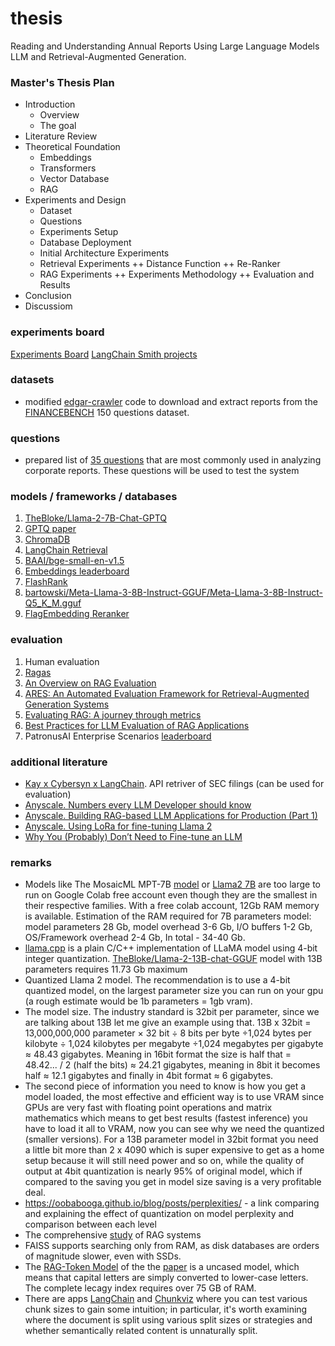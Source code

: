 # thesis
Reading and Understanding Annual Reports Using Large Language Models LLM and Retrieval-Augmented Generation.


### Master's Thesis Plan
- Introduction
  + Overview 
  + The goal
- Literature Review
- Theoretical Foundation
  + Embeddings
  + Transformers
  + Vector Database
  + RAG
- Experiments and Design
  + Dataset
  + Questions
  + Experiments Setup
  + Database Deployment
  + Initial Architecture Experiments
  + Retrieval Experiments
    ++ Distance Function
    ++ Re-Ranker
  + RAG Experiments
    ++ Experiments Methodology
    ++ Evaluation and Results
- Conclusion
- Discussiom


### experiments board
[Experiments Board](https://whimsical.com/thesis-experiments-UDsNTrQfqfqMduUfbus1d8)
[LangChain Smith projects](https://smith.langchain.com/o/7a22f395-21ae-54fe-a44d-3212a54e04ee/projects?paginationState=%7B%22pageIndex%22%3A0%2C%22pageSize%22%3A10%7D&chartedColumn=latency_p50)

### datasets
* modified [edgar-crawler](https://github.com/nlpaueb/edgar-crawler) code to download and extract reports from the [FINANCEBENCH](https://arxiv.org/pdf/2311.11944.pdf) 150 questions dataset. 

### questions
* prepared list of [35 questions](questions/questions_ver2.txt) that are most commonly used in analyzing corporate reports. These questions will be used to test the system

### models / frameworks / databases
1. [TheBloke/Llama-2-7B-Chat-GPTQ](https://huggingface.co/TheBloke/Llama-2-7B-Chat-GPTQ)
2. [GPTQ paper](https://arxiv.org/pdf/2210.17323)
3. [ChromaDB](https://github.com/chroma-core/chroma)
4. [LangChain Retrieval](https://python.langchain.com/docs/modules/data_connection/)
5. [BAAI/bge-small-en-v1.5](https://huggingface.co/BAAI/bge-small-en-v1.5)
6. [Embeddings leaderboard](https://huggingface.co/spaces/mteb/leaderboard)
7. [FlashRank](https://github.com/PrithivirajDamodaran/FlashRank)
8. [bartowski/Meta-Llama-3-8B-Instruct-GGUF/Meta-Llama-3-8B-Instruct-Q5_K_M.gguf](https://huggingface.co/bartowski/Meta-Llama-3-8B-Instruct-GGUF)
9. [FlagEmbedding Reranker](https://github.com/FlagOpen/FlagEmbedding/tree/master/FlagEmbedding/llm_reranker)

### evaluation
1. Human evaluation
2. [Ragas](https://docs.ragas.io/en/latest/index.html)
3. [An Overview on RAG Evaluation](https://weaviate.io/blog/rag-evaluation)
4. [ARES: An Automated Evaluation Framework for Retrieval-Augmented Generation Systems](https://arxiv.org/pdf/2311.09476.pdf)
5. [Evaluating RAG: A journey through metrics](https://www.elastic.co/search-labs/blog/articles/evaluating-rag-metrics)
6. [Best Practices for LLM Evaluation of RAG Applications](https://www.databricks.com/blog/LLM-auto-eval-best-practices-RAG)
7. PatronusAI Enterprise Scenarios [leaderboard](https://huggingface.co/spaces/PatronusAI/enterprise_scenarios_leaderboard)


### additional literature
* [Kay x Cybersyn x LangChain](https://python.langchain.com/docs/integrations/retrievers/sec_filings?ref=blog.langchain.dev). API retriver of SEC filings (can be used for evaluation)
* [Anyscale. Numbers every LLM Developer should know](https://www.anyscale.com/blog/num-every-llm-developer-should-know)
* [Anyscale. Building RAG-based LLM Applications for Production (Part 1)](https://www.anyscale.com/blog/a-comprehensive-guide-for-building-rag-based-llm-applications-part-1)
* [Anyscale. Using LoRa for fine-tuning Llama 2](https://www.anyscale.com/blog/fine-tuning-llms-lora-or-full-parameter-an-in-depth-analysis-with-llama-2?ref=hackernoon.com)
* [Why You (Probably) Don’t Need to Fine-tune an LLM](https://www.tidepool.so/2023/08/17/why-you-probably-dont-need-to-fine-tune-an-llm/?ref=hackernoon.com)


### remarks
* Models like The MosaicML MPT-7B [model](https://www.mosaicml.com/blog/mpt-7b) or [Llama2 7B](https://ai.meta.com/llama/) are too large to run on Google Colab free account even though they are the smallest in their respective families. With a free colab account, 12Gb RAM memory is available. Estimation of the RAM required for 7B parameters model: model parameters 28 Gb, model overhead 3-6 Gb, I/O buffers 1-2 Gb, OS/Framework overhead 2-4 Gb, In total - 34-40 Gb.
* [llama.cpp](https://github.com/ggerganov/llama.cpp) is a plain C/C++ implementation of LLaMA model using 4-bit integer quantization. [TheBloke/Llama-2-13B-chat-GGUF](https://huggingface.co/TheBloke/Llama-2-13B-chat-GGUF) model with 13B parameters requires 11.73 Gb maximum
* Quantized Llama 2 model. The recommendation is to use a 4-bit quantized model, on the largest parameter size you can run on your gpu (a rough estimate would be 1b parameters = 1gb vram).
* The model size. The industry standard is 32bit per parameter, since we are talking about 13B let me give an example using that. 13B x 32bit = 13,000,000,000 parameter × 32 bit ÷ 8 bits per byte ÷1,024 bytes per kilobyte ÷ 1,024 kilobytes per megabyte ÷1,024 megabytes per gigabyte ≈ 48.43 gigabytes. Meaning in 16bit format the size is half that = 48.42... / 2 (half the bits) ≈ 24.21 gigabytes, meaning in 8bit it becomes half ≈ 12.1 gigabytes and finally in 4bit format ≈ 6 gigabytes.
* The second piece of information you need to know is how you get a model loaded, the most effective and efficient way is to use VRAM since GPUs are very fast with floating point operations and matrix mathematics which means to get best results (fastest inference) you have to load it all to VRAM, now you can see why we need the quantized (smaller versions). For a 13B parameter model in 32bit format you need a little bit more than 2 x 4090 which is super expensive to get as a home setup because it will still need power and so on, while the quality of output at 4bit quantization is nearly 95% of original model, which if compared to the saving you get in model size saving is a very profitable deal.
* https://oobabooga.github.io/blog/posts/perplexities/ - a link comparing and explaining the effect of quantization on model perplexity and comparison between each level
* The comprehensive [study](https://github.com/Tongji-KGLLM/RAG-Survey) of RAG systems
* FAISS supports searching only from RAM, as disk databases are orders of magnitude slower, even with SSDs.
* The [RAG-Token Model](https://huggingface.co/facebook/rag-token-nq) of the the [paper](https://arxiv.org/pdf/2005.11401.pdf) is a uncased model, which means that capital letters are simply converted to lower-case letters. The complete lecagy index requires over 75 GB of RAM.
* There are apps [LangChain](https://langchain-text-splitter.streamlit.app/) and [Chunkviz](https://chunkviz.up.railway.app/#explanation) where you can test various chunk sizes to gain some intuition; in particular, it's worth examining where the document is split using various split sizes or strategies and whether semantically related content is unnaturally split.
